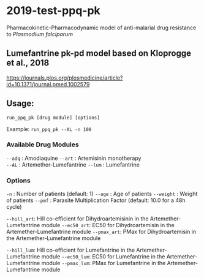 # 2019-test-ppq-pk

Pharmacokinetic-Pharmacodynamic model of anti-malarial drug resistance to *Plasmodium falciparum*

## Lumefantrine pk-pd model based on Kloprogge et al., 2018
https://journals.plos.org/plosmedicine/article?id=10.1371/journal.pmed.1002579

## Usage:
 `run_ppq_pk [drug module] [options]`

Example: `run_ppq_pk --AL -n 100`


### Available Drug Modules

`--adq`     : Amodiaquine
`--art`     : Artemisinin monotherapy  
`--AL`      : Artemether-Lumefantrine 
`--lum`     : Lumefantrine

### Options

`-n`        : Number of patients (default: 1)
`--age`     : Age of patients 
`--weight`  : Weight of patients
`--pmf`     : Parasite Multiplication Factor (default: 10.0 for a 48h cycle)

`--hill_art`: Hill co-efficient for Dihydroartemisinin in the Artemether-Lumefantrine module
`--ec50_art`: EC50 for Dihydroartemisin in the Artemether-Lumefantrine module
`--pmax_art`: PMax for Dihydroartemisin in the Artemether-Lumefantrine module

`--hill_lum`: Hill co-efficient for Lumefantrine in the Artemether-Lumefantrine module
`--ec50_lum`: EC50 for Lumefantrine in the Artemether-Lumefantrine module
`--pmax_lum`: PMax for Lumefantrine in the Artemether-Lumefantrine module